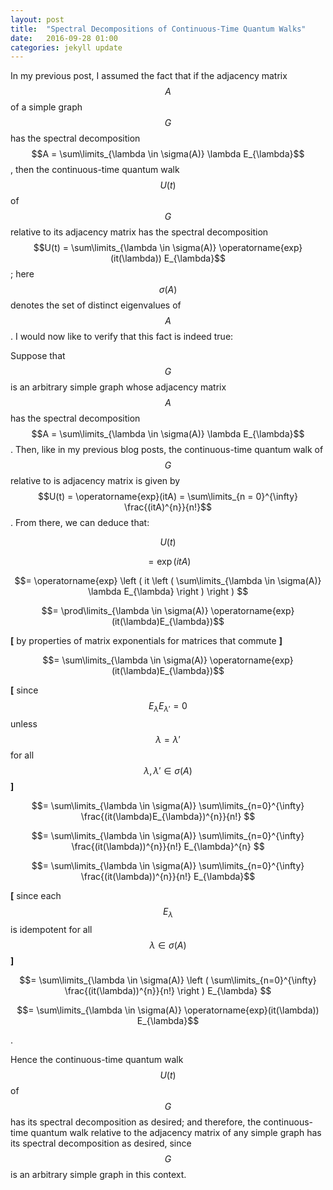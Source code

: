 ```yaml
---
layout: post
title:  "Spectral Decompositions of Continuous-Time Quantum Walks"
date:   2016-09-28 01:00
categories: jekyll update
---
```


In my previous post, I assumed the fact that if the adjacency matrix $$A$$ of a simple graph $$G$$ has the spectral decomposition $$A = \sum\limits_{\lambda \in \sigma(A)} \lambda E_{\lambda}$$, then the continuous-time quantum walk $$U(t)$$ of $$G$$ relative to its adjacency matrix has the spectral decomposition $$U(t) = \sum\limits_{\lambda \in \sigma(A)} \operatorname{exp}(it(\lambda)) E_{\lambda}$$; here $$\sigma(A)$$ denotes the set of distinct eigenvalues of $$A$$. I would now like to verify that this fact is indeed true:


Suppose that $$G$$ is an arbitrary simple graph whose adjacency matrix $$A$$ has the spectral decomposition $$A = \sum\limits_{\lambda \in \sigma(A)} \lambda E_{\lambda}$$. Then, like in my previous blog posts, the continuous-time quantum walk of $$G$$ relative to is adjacency matrix is given by $$U(t) = \operatorname{exp}(itA) = \sum\limits_{n = 0}^{\infty} \frac{(itA)^{n}}{n!}$$. From there, we can deduce that:


$$U(t) $$

$$= \operatorname{exp}(itA) $$

$$= \operatorname{exp} \left ( it \left ( \sum\limits_{\lambda \in \sigma(A)} \lambda E_{\lambda} \right ) \right ) $$

$$= \prod\limits_{\lambda \in \sigma(A)} \operatorname{exp}(it(\lambda)E_{\lambda})$$

**[** by properties of matrix exponentials for matrices that commute **]**

$$= \sum\limits_{\lambda \in \sigma(A)} \operatorname{exp}(it(\lambda)E_{\lambda})$$

**[** since $$E_{\lambda}E_{\lambda'} = 0$$ unless $$\lambda = \lambda'$$ for all $$\lambda, \lambda' \in \sigma(A)$$ **]**

$$= \sum\limits_{\lambda \in \sigma(A)} \sum\limits_{n=0}^{\infty} \frac{(it(\lambda)E_{\lambda})^{n}}{n!} $$

$$= \sum\limits_{\lambda \in \sigma(A)} \sum\limits_{n=0}^{\infty} \frac{(it(\lambda))^{n}}{n!} E_{\lambda}^{n} $$

$$= \sum\limits_{\lambda \in \sigma(A)} \sum\limits_{n=0}^{\infty} \frac{(it(\lambda))^{n}}{n!} E_{\lambda}$$

**[** since each $$E_{\lambda}$$ is idempotent for all $$\lambda \in \sigma(A)$$ **]**

$$= \sum\limits_{\lambda \in \sigma(A)} \left ( \sum\limits_{n=0}^{\infty} \frac{(it(\lambda))^{n}}{n!} \right ) E_{\lambda} $$

$$= \sum\limits_{\lambda \in \sigma(A)} \operatorname{exp}(it(\lambda)) E_{\lambda}$$

.

Hence the continuous-time quantum walk $$U(t)$$ of $$G$$ has its spectral decomposition as desired; and therefore, the continuous-time quantum walk relative to the adjacency matrix of any simple graph has its spectral decomposition as desired, since $$G$$ is an arbitrary simple graph in this context.
